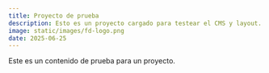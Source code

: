 ```yaml
---
title: Proyecto de prueba
description: Esto es un proyecto cargado para testear el CMS y layout.
image: static/images/fd-logo.png
date: 2025-06-25
---
```


Este es un contenido de prueba para un proyecto.
